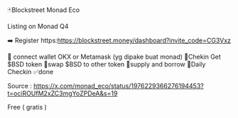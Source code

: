 🃏Blockstreet Monad Eco 

Listing on Monad Q4

➡️ Register https:https://blockstreet.money/dashboard?invite_code=CG3Vxz

🔘 connect wallet OKX or Metamask (yg dipake buat monad) 
🔘Chekin Get $BSD token 
🔘swap $BSD to other token
🔘supply and borrow
🔘Daily Checkin
✅done


Source : https://x.com/monad_eco/status/1976229366276194453?t=ociROUfM2xZC3mgYoZPDeA&s=19


Free ( gratis )
